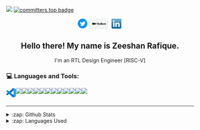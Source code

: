 ![](https://visitor-badge.glitch.me/badge?page_id=zeeshanrafique23.zeeshanrafique23)
[![committers.top badge](https://user-badge.committers.top/pakistan/zeeshanrafique23.svg)](https://user-badge.committers.top/pakistan/zeeshanrafique23)
<p align='center'>
<a href="https://twitter.com/zeeshanrafiq23"><img height="30" src="img/twitter.png"></a>
<a href="https://medium.com/@zrafique/"><img height="30" src="img/medium.png"></a>
<a href="https://www.linkedin.com/in/zeeshanrafique23/"><img height="30" src="img/linkedin.png"></a>
</p>

<h2 align="center">Hello there! My name is Zeeshan Rafique.</h2>
<p align="center">I'm an RTL Design Engineer [RISC-V]</p>

### 💻 Languages and Tools: 
  

<img align="left" alt="Visual Studio Code" width="26px" src="https://raw.githubusercontent.com/github/explore/80688e429a7d4ef2fca1e82350fe8e3517d3494d/topics/visual-studio-code/visual-studio-code.png" />
<img align="left" height="20" src="https://www.clipartmax.com/png/small/166-1666865_algoholic-a-coders-blog-matlab-icon-png.png">
<img align="left" height="20" src="http://tiny.cc/5h2ysz"> 
<img align="left" height="20" src="https://encrypted-tbn0.gstatic.com/images?q=tbn%3AANd9GcTzO9X0W6WNMpcWCryfTa0OpdkhCxmpywSQgw&usqp=CAU">
<img align="left" height="20" src="https://upload.wikimedia.org/wikipedia/en/e/ef/SystemVerilog_logo.png">
<img align="left" height="20" src="https://www.clipartmax.com/png/small/87-877926_git-git-icon.png">
<img align="left" height="20" src="https://www.clipartmax.com/png/small/117-1179524_icon-arduino-arduino-logo.png">
<img align="left" height="20" src="https://www.clipartmax.com/png/small/36-362550_raspberry-pi-logo-raspberry-pi-logo.png">
<img align="left" height="20" src="https://www.clipartmax.com/png/small/457-4576025_json-circle.png">
<img align="left" height="20" src="https://www.clipartmax.com/png/small/5-55642_programming-services-html-5.png">
<img align="left" height="20" src="https://www.clipartmax.com/png/small/150-1504620_javascript-logo.png">
<img align="left" height="20" src="https://www.clipartmax.com/png/middle/479-4795970_for-python-programming-language.png">
<img align="left" height="20" src="https://www.clipartmax.com/png/small/240-2409409_c-programming-icon-c-programming-language-icon.png">
<br />


<br />

___

<details>
  <summary>:zap: Github Stats</summary>
  
<a href="https://github.com/zeeshanrafique23/github-readme-stats">
  <img align="center" src="https://github-readme-stats.vercel.app/api?username=zeeshanrafique23&show_icons=true&include_all_commits=true&hide_border=true" alt="Zeeshan's github stats" />
</a>
</details>

<details>
  <summary>:zap: Languages Used</summary>
<a href="https://github.com/zeeshanrafique23/github-readme-stats">
  <img align="center" src="https://github-readme-stats.vercel.app/api/top-langs/?username=zeeshanrafique23&layout=compact&hide_border=true" />
</a>
</details>
